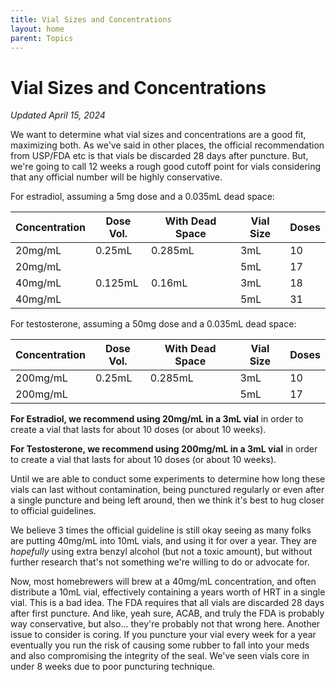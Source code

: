 ```yaml
---
title: Vial Sizes and Concentrations
layout: home
parent: Topics
---
```


# Vial Sizes and Concentrations

_Updated April 15, 2024_

We want to determine what vial sizes and concentrations are a good fit, maximizing both. As we've said in other places, the official recommendation from USP/FDA etc is that vials be discarded 28 days after puncture. But, we're going to call 12 weeks a rough good cutoff point for vials considering that any official number will be highly conservative.

For estradiol, assuming a 5mg dose and a 0.035mL dead space:

| Concentration | Dose Vol. | With Dead Space | Vial Size | Doses |
|---------------|-----------|-----------------|-----------|-------|
| 20mg/mL       | 0.25mL    | 0.285mL         | 3mL       | 10    |
| 20mg/mL       |           |                 | 5mL       | 17    |
| 40mg/mL       | 0.125mL   | 0.16mL          | 3mL       | 18    |
| 40mg/mL       |           |                 | 5mL       | 31    | 


For testosterone, assuming a 50mg dose and a 0.035mL dead space:

| Concentration | Dose Vol. | With Dead Space | Vial Size | Doses |
|---------------|-----------|-----------------|-----------|-------|
| 200mg/mL      | 0.25mL    | 0.285mL         | 3mL       | 10    |
| 200mg/mL      |           |                 | 5mL       | 17    |


**For Estradiol, we recommend using 20mg/mL in a 3mL vial** in order to create a vial that lasts for about 10 doses (or about 10 weeks).

**For Testosterone, we recommend using 200mg/mL in a 3mL vial** in order to create a vial that lasts for about 10 doses (or about 10 weeks).

Until we are able to conduct some experiments to determine how long these vials can last without contamination, being punctured regularly or even after a single puncture and being left around, then we think it's best to hug closer to official guidelines. 

We believe 3 times the official guideline is still okay seeing as many folks are putting 40mg/mL into 10mL vials, and using it for over a year. They are _hopefully_ using extra benzyl alcohol (but not a toxic amount), but without further research that's not something we're willing to do or advocate for. 

Now, most homebrewers will brew at a 40mg/mL concentration, and often distribute a 10mL vial, effectively containing a years worth of HRT in a single vial. This is a bad idea. The FDA requires that all vials are discarded 28 days after first puncture. And like, yeah sure, ACAB, and truly the FDA is probably way conservative, but also... they're probably not that wrong here. Another issue to consider is coring. If you puncture your vial every week for a year eventually you run the risk of causing some rubber to fall into your meds and also compromising the integrity of the seal. We've seen vials core in under 8 weeks due to poor puncturing technique.
